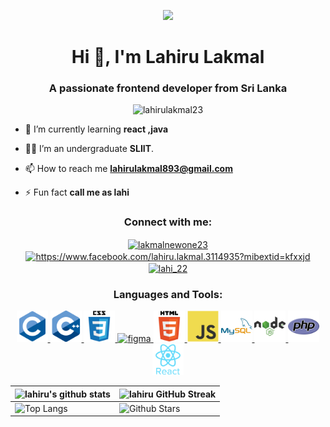 <frameset>
<p align="center">
    <img src = "https://github.com/7oSkaaa/7oSkaaa/blob/main/Images/about_me.gif?raw=true" width = 100px>
</p>


<h1 align="center">Hi 👋, I'm Lahiru Lakmal</h1>
<h3 align="center">A passionate frontend developer from Sri Lanka</h3>

<p align="center"> <img src="https://komarev.com/ghpvc/?username=lahirulakmal23&label=Profile%20views&color=0e75b6&style=flat" alt="lahirulakmal23" /> </p>

- 🌱 I’m currently learning **react ,java**
- :student: I’m an undergraduate **SLIIT**.
- 📫 How to reach me **lahirulakmal893@gmail.com**

- ⚡ Fun fact **call me as lahi**

<h3 align="center">Connect with me:</h3>
<p align="center" font="30">
<a href="https://twitter.com/lakmalnewone23" target="blank" ><img align="center" src="https://raw.githubusercontent.com/rahuldkjain/github-profile-readme-generator/master/src/images/icons/Social/twitter.svg" alt="lakmalnewone23" height="50" width="50" gap="20" /></a>
<a href="https://fb.com/https://www.facebook.com/lahiru.lakmal.3114935?mibextid=kfxxjd" target="blank"><img align="center" src="https://raw.githubusercontent.com/rahuldkjain/github-profile-readme-generator/master/src/images/icons/Social/facebook.svg" alt="https://www.facebook.com/lahiru.lakmal.3114935?mibextid=kfxxjd" height="50" width="50" /></a>
<a href="https://instagram.com/lahi_22" target="blank"><img align="center" src="https://raw.githubusercontent.com/rahuldkjain/github-profile-readme-generator/master/src/images/icons/Social/instagram.svg" alt="lahi_22" height="50" width="50" /></a>
</p>

<h3 align="center">Languages and Tools:</h3>

<p align="center" > <a href="https://www.cprogramming.com/" target="_blank" rel="noreferrer"> <img src="https://raw.githubusercontent.com/devicons/devicon/master/icons/c/c-original.svg" alt="c" width="50" height="50"/> </a> <a href="https://www.w3schools.com/cpp/" target="_blank" rel="noreferrer"> <img src="https://raw.githubusercontent.com/devicons/devicon/master/icons/cplusplus/cplusplus-original.svg" alt="cplusplus" width="50" height="50"/> </a> <a href="https://www.w3schools.com/css/" target="_blank" rel="noreferrer"> <img src="https://raw.githubusercontent.com/devicons/devicon/master/icons/css3/css3-original-wordmark.svg" alt="css3" width="50" height="50"/> </a> <a href="https://www.figma.com/" target="_blank" rel="noreferrer"> <img src="https://www.vectorlogo.zone/logos/figma/figma-icon.svg" alt="figma" width="50" height="50"/> </a> <a href="https://www.w3.org/html/" target="_blank" rel="noreferrer"> <img src="https://raw.githubusercontent.com/devicons/devicon/master/icons/html5/html5-original-wordmark.svg" alt="html5" width="50" height="50"/> </a> <a href="https://developer.mozilla.org/en-US/docs/Web/JavaScript" target="_blank" rel="noreferrer"> <img src="https://raw.githubusercontent.com/devicons/devicon/master/icons/javascript/javascript-original.svg" alt="javascript" width="50" height="50"/> </a> <a href="https://www.mysql.com/" target="_blank" rel="noreferrer"> <img src="https://raw.githubusercontent.com/devicons/devicon/master/icons/mysql/mysql-original-wordmark.svg" alt="mysql" width="50" height="50"/> </a> <a href="https://nodejs.org" target="_blank" rel="noreferrer"> <img src="https://raw.githubusercontent.com/devicons/devicon/master/icons/nodejs/nodejs-original-wordmark.svg" alt="nodejs" width="50" height="50"/> </a> <a href="https://www.php.net" target="_blank" rel="noreferrer"> <img src="https://raw.githubusercontent.com/devicons/devicon/master/icons/php/php-original.svg" alt="php" width="50" height="50"/> </a> <a href="https://reactjs.org/" target="_blank" rel="noreferrer"> <img src="https://raw.githubusercontent.com/devicons/devicon/master/icons/react/react-original-wordmark.svg" alt="react" width="50" height="50"/> </a> </p>


| ![lahiru's github stats](https://github-readme-stats.vercel.app/api?username=lahirulakmal23&show_icons=true&theme=tokyonight) | ![lahiru GitHub Streak](https://github-readme-streak-stats.herokuapp.com/?user=lahirulakmal23&theme=tokyonight) |
| --- | --- |
| ![Top Langs](https://github-readme-stats.vercel.app/api/top-langs/?username=lahirulakmal23&theme=tokyonight) | ![Github Stars](https://github-readme-stats.vercel.app/api?username=lahirulakmal23&show_icons=true&locale=en&count_private=true&hide_rank=true&custom_title=My%20GitHub%20Stats&disable_animations=true&theme=tokyonight) |





